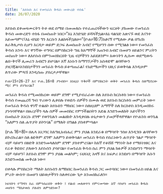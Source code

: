 ```yaml
---
title: 'እየሱስ እና የመንፈስ ቅዱስ መውረድ ተስፋ'
date: 26/07/2020
---
```


እየሱስ ደቀመዛሙርትን ትቶ ወደ ሰማይ በመመለሱ የተፈጠረባችውን ፍርሀት ያከመው የመንፈስ ቅዱስ መውረድን ተስፋ በመስጠት ነበር።”እኔ እንድሄድ ይሻላችኋል።እኔ ባልሄድ አጽናኙ ወደ እናንተ አይመጣምና፤እኔ ብሄድ ግን እርሱን እልክላችኋለሁ።”(ዮሐ።16:7)አፅናኝ የሚለው ቃል በግሪክ ጰራቅሊጦስ ሲሆን እርዳታ ወይም ድጋፍ ለመስጠት አብሮ የሚሆንን ሰው የሚገልፅ ነው። የመንፈስ ቅዱስ አንዱ እና ዋንኛው ተግባር በምስክርነት ግዜ ከአማኞች አጠገብ አብሮ በመሆን ሀይልንና ምሪትን መስጠት ነው። ለእየሱስ በምንመሰክርበት ጊዜ ብቻችንን አይደለንም። እውነትን ሊሰሙ ወደሚወዱ ልበ-ቅኖች ሊመራን አብሮን ይሆናል። እኛ እነሱን ከማግኘታችን አስቀድሞ ልባቸውን ያዘጋጃል።አንደበታችንን መንፈስ ቅዱስ ይቆጣጠራል፤ የአድማጮችን ህሊና ይወቅሳል እንዲሁም ለጥሪው ምላሽ እንዲሰጡ ያበረታታቸዋል።

`ዮሐ።15÷26-27 እና ዮሐ.16÷8 ያንብቡ። እነዚህ ጥቅሶች በምስክርነት ወቅት መንፈስ ቅዱስ ስለሚኖረው ሚና ምን ይነግሩናል?`

መንፈስ ቅዱስ የሚመሰክረው ወይም ደግሞ የሚያብራራው ስለ እየሱስ ክርስቶስ ነው። የመንፈስ ቅዱስ የመጨረሻ ግብ ጥሪውን ሊቀበሉ የወደዱ ሰዎችን በሙሉ ወደ እየሱስ ክርስቶስ መምራት ነው። የመንፈስ ቅዱስ ዋነኛ ተልዕኮ እየሱስን ማክበር ነው። ስለዚህም አማኞች ስለ ክርስቶስ እንዲመሰክሩ ያነሳሳቸዋል። በዙሪያችን ላሉ ሰዎች መመስከር የምንችልበትን እድል እንድንመለከት አይናችንን በመክፈት እነርሱ ደግሞ የወንጌሉን መልዕክት እንዲቀበሉ ሁኔታውን ያመቻችላቸዋል። የዮሐንስ ወንጌል “አለምን ስለ ሐጥያት ይኮንናል” በማለት በግልፅ ያስቀምጣል።

(ዮሐ 16÷8)። በሌላ አነጋገር ከእግዚአብሔር ምን ያህል እንደራቁ በማሳየት ንስሀ እንዲገቡ ልባቸውን ይኮረኩራል። ስለ ፅድቅም ደግሞ አለምን ይወቅሳል። መንፈስ ቅዱስ የሰራነውን ሐጥያት ገልፆ ማሳየት ብቻ ሳይሆን በፅድቅ እንድንመላለስም ደግሞ ያስተምረናል። ከእኛ የቆሸሸ ማንነት ከቶ የማይነፃፀር እና የራቀ ቅድስና ያለውን እየሱስን ያሳየናል። የመንፈስ ቅዱስ ስራ ምን ያህል ክፉዎች እንደሆንን ማሳየት ብቻ ሳይሆን፤ እየሱስ ደግሞ ምን ያህል መልካም; ሩህሩህ; አዛኝ እና አፍቃሪ እንደሆነ በማሳየት እሱን እንድንመስል መቅረፅ ነው።

በቀላሉ ምስክርነት ማለት እየሱስን ለማክበር ከመንፈስ ቅዱስ ጋር መተባበር ነው። በመንፈስ ሀይል እና ምሪት ውስጥ በመሆን ህይወታችንን ስለቀየረው ጌታ እንመሰክራለን።

`ነፍሳትን የማዳን ስራ በምንሰራበት ወቅት ፤ የልብ መለወጥን የምናመጣው እኛ ሳንሆን መንፈስ ቅዱስ መሆኑን ማስታወስ ያለብን ለምንድነው?`